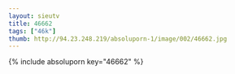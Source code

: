```yaml
--- 
layout: sieutv
title: 46662
tags: ["46k"]
thumb: http://94.23.248.219/absoluporn-1/image/002/46662.jpg
---
```

{% include absoluporn key="46662" %} 
